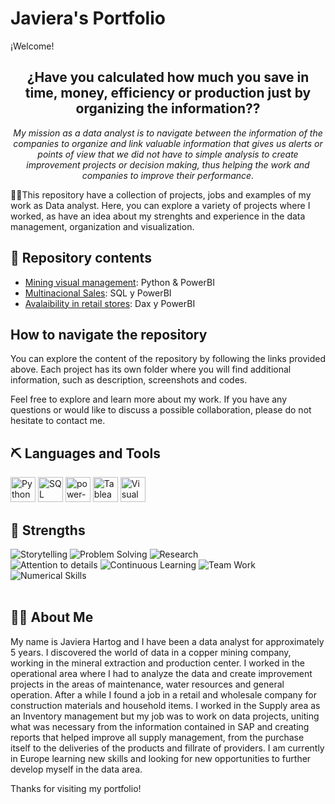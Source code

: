 # Javiera's Portfolio

¡Welcome!

<div align="center">
  <h2>¿Have you calculated how much you save in time, money, efficiency or production just by organizing the information??</h2>
</div>

<p align="center"><em>My mission as a data analyst is to navigate between the information of the companies to organize and link valuable information that gives us alerts or points of view that we did not have to simple analysis to create improvement projects or decision making, thus helping the work and companies to improve their performance.</em></p>

👩‍💻This repository have a collection of projects, jobs and examples of my work as Data analyst. Here, you can explore a variety of projects where I worked, as have an idea about my strenghts and experience in the data management, organization and visualization. 

## 🌱 Repository contents

- [Mining visual management](https://github.com/javierahartog/Portfolio/tree/662891f551a79f90055e189a19a37574494c4639/GVM): Python & PowerBI
- [Multinacional Sales](https://github.com/javierahartog/Portfolio/tree/662891f551a79f90055e189a19a37574494c4639/Ventas_Multinacional): SQL y PowerBI
- [Avalaibility in retail stores](https://github.com/javierahartog/Portfolio/tree/662891f551a79f90055e189a19a37574494c4639/Disponibilidad): Dax y PowerBI

## How to navigate the repository

You can explore the content of the repository by following the links provided above. Each project has its own folder where you will find additional information, such as description, screenshots and codes.

Feel free to explore and learn more about my work. If you have any questions or would like to discuss a possible collaboration, please do not hesitate to contact me.

## ⛏ Languages and Tools
<div>
  <img src="https://cdn.jsdelivr.net/gh/walkxcode/dashboard-icons/png/python.png" alt="Python" width="40" height="40">
  <img src="https://cdn.jsdelivr.net/gh/walkxcode/dashboard-icons/png/sqlitebrowser.png" alt="SQL" width="40" height="40">
  <img src="https://img.icons8.com/color/48/power-bi.png" alt="power-bi" width="40" height="40">
  <img src="https://img.icons8.com/color/48/tableau-software.png" alt="Tableau" width="40" height="40">
  <img src="https://cdn.jsdelivr.net/gh/walkxcode/dashboard-icons/png/vscode.png" alt="Visual Basic" width="40" height="40">
</div>

## 💪 Strengths
![Storytelling](https://img.shields.io/badge/Storytelling-★★★★☆-brightyellow)
![Problem Solving](https://img.shields.io/badge/Problem_Solving-★★★★★-brightyellow)
![Research](https://img.shields.io/badge/Research-★★★☆☆-brightyellow)
<br>
![Attention to details](https://img.shields.io/badge/Attention_to_details-★★★☆☆-brightyellow)
![Continuous Learning](https://img.shields.io/badge/Continuous_Learning-★★★★★-brightyellow)
![Team Work](https://img.shields.io/badge/Team_Work-★★★☆☆-brightyellow)
![Numerical Skills](https://img.shields.io/badge/Numerical_Skills-★★★★☆-brightyellow)
<br>
<br>


## 👩‍💻 About Me

My name is Javiera Hartog and I have been a data analyst for approximately 5 years. I discovered the world of data in a copper mining company, working in the mineral extraction and production center. I worked in the operational area where I had to analyze the data and create improvement projects in the areas of maintenance, water resources and general operation. After a while I found a job in a retail and wholesale company for construction materials and household items. I worked in the Supply area as an Inventory management but my job was to work on data projects, uniting what was necessary from the information contained in SAP and creating reports that helped improve all supply management, from the purchase itself to the deliveries of the products and fillrate of providers. I am currently in Europe learning new skills and looking for new opportunities to further develop myself in the data area.

Thanks for visiting my portfolio!
